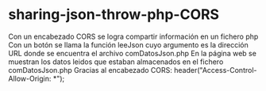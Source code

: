 # sharing-json-throw-php-CORS
Con un encabezado CORS se logra compartir información en un fichero php
Con un botón se llama la función leeJson cuyo argumento es la dirección URL donde se encuentra el archivo comDatosJson.php
En la página web se muestran los datos leidos que estaban almacenados en el fichero comDatosJson.php
Gracias al encabezado CORS:
header("Access-Control-Allow-Origin: *");
